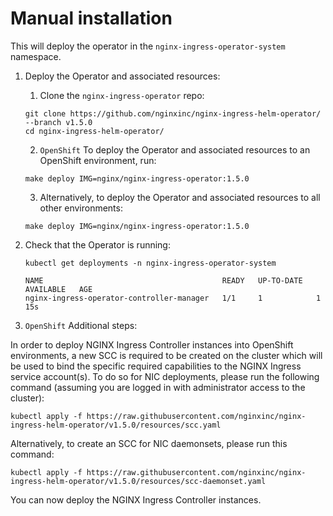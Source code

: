 # Manual installation

This will deploy the operator in the `nginx-ingress-operator-system` namespace.

1. Deploy the Operator and associated resources:

   1. Clone the `nginx-ingress-operator` repo:

   ```
   git clone https://github.com/nginxinc/nginx-ingress-helm-operator/ --branch v1.5.0
   cd nginx-ingress-helm-operator/
   ```

   2. `OpenShift` To deploy the Operator and associated resources to an OpenShift environment, run:

   ```
   make deploy IMG=nginx/nginx-ingress-operator:1.5.0
   ```

   3. Alternatively, to deploy the Operator and associated resources to all other environments:

   ```
   make deploy IMG=nginx/nginx-ingress-operator:1.5.0
   ```

2. Check that the Operator is running:

   ```
   kubectl get deployments -n nginx-ingress-operator-system

   NAME                                        READY   UP-TO-DATE   AVAILABLE   AGE
   nginx-ingress-operator-controller-manager   1/1     1            1           15s
   ```

3. `OpenShift` Additional steps:

In order to deploy NGINX Ingress Controller instances into OpenShift environments, a new SCC is required to be created on the cluster which will be used to bind the specific required capabilities to the NGINX Ingress service account(s). To do so for NIC deployments, please run the following command (assuming you are logged in with administrator access to the cluster):

`kubectl apply -f https://raw.githubusercontent.com/nginxinc/nginx-ingress-helm-operator/v1.5.0/resources/scc.yaml`

Alternatively, to create an SCC for NIC daemonsets, please run this command:

`kubectl apply -f https://raw.githubusercontent.com/nginxinc/nginx-ingress-helm-operator/v1.5.0/resources/scc-daemonset.yaml`

You can now deploy the NGINX Ingress Controller instances.
